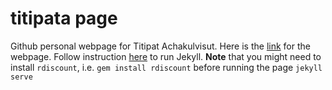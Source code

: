 # titipata page

Github personal webpage for Titipat Achakulvisut. Here is the [link](http://titipata.github.io/) for the webpage.
Follow instruction [here](https://jekyllrb.com/) to run Jekyll. **Note** that you might need to install `rdiscount`,
i.e. `gem install rdiscount` before running the page `jekyll serve`

